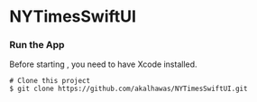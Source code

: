 # NYTimesSwiftUI

### Run the App
Before starting , you need to have Xcode installed.
```
# Clone this project
$ git clone https://github.com/akalhawas/NYTimesSwiftUI.git

